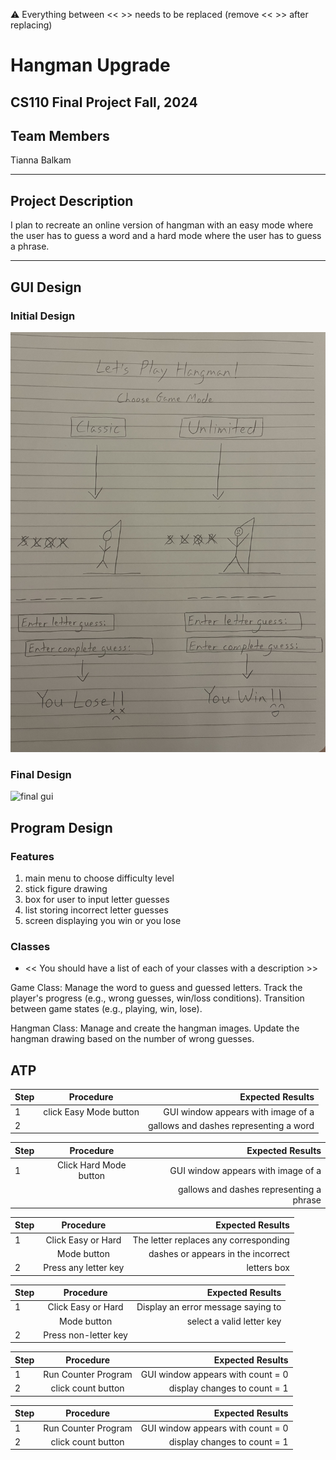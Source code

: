 
:warning: Everything between << >> needs to be replaced (remove << >> after replacing)

# Hangman Upgrade
## CS110 Final Project  Fall, 2024 

## Team Members

Tianna Balkam

***

## Project Description

I plan to recreate an online version of hangman with an easy mode where the user  has to guess a word and a hard mode where the user has to guess a phrase.

***    

## GUI Design

### Initial Design

![initial gui](assets/gui.jpg) 

### Final Design

![final gui](assets/finalgui.jpg)

## Program Design

### Features

1. main menu to choose difficulty level
2. stick figure drawing
3. box for user to input letter guesses
4. list storing incorrect letter guesses
5. screen displaying you win or you lose  

### Classes

- << You should have a list of each of your classes with a description >>

Game Class:
Manage the word to guess and guessed letters.
Track the player's progress (e.g., wrong guesses, win/loss conditions).
Transition between game states (e.g., playing, win, lose).

Hangman Class: 
Manage and create the hangman images.
Update the hangman drawing based on the number of wrong guesses.

## ATP

| Step                 |Procedure             |Expected Results                   |
|----------------------|:--------------------:|----------------------------------:|
|  1                   |click Easy Mode button|GUI window appears with image of a |
|  2                   |                      |gallows and dashes representing a word|

| Step                 |Procedure             |Expected Results                   |
|----------------------|:--------------------:|----------------------------------:|
|  1                   |Click Hard Mode button|GUI window appears with image of a |
|                      |                      |gallows and dashes representing a phrase|

| Step                 |Procedure             |Expected Results                   |
|----------------------|:--------------------:|----------------------------------:|
|  1                   |Click Easy or Hard    |The letter replaces any corresponding|
|                      |Mode button           |dashes or appears in the incorrect |
|  2                   |Press any letter key  |letters box                        |

| Step                 |Procedure             |Expected Results                   |
|----------------------|:--------------------:|----------------------------------:|
|  1                   |Click Easy or Hard    |Display an error message saying to |
|                      |Mode button           |select a valid letter key          |
|  2                   |Press non-letter key  |                                   |

| Step                 |Procedure             |Expected Results                   |
|----------------------|:--------------------:|----------------------------------:|
|  1                   | Run Counter Program  |GUI window appears with count = 0  |
|  2                   | click count button   | display changes to count = 1      |

| Step                 |Procedure             |Expected Results                   |
|----------------------|:--------------------:|----------------------------------:|
|  1                   | Run Counter Program  |GUI window appears with count = 0  |
|  2                   | click count button   | display changes to count = 1      |